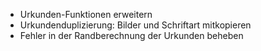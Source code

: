 * Urkunden-Funktionen erweitern
* Urkundenduplizierung: Bilder und Schriftart mitkopieren
* Fehler in der Randberechnung der Urkunden beheben